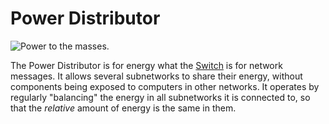 # Power Distributor

![Power to the masses.](oredict:oc:powerDistributor)

The Power Distributor is for energy what the [Switch](switch.md) is for network messages. It allows several subnetworks to share their energy, without components being exposed to computers in other networks. It operates by regularly "balancing" the energy in all subnetworks it is connected to, so that the *relative* amount of energy is the same in them.
